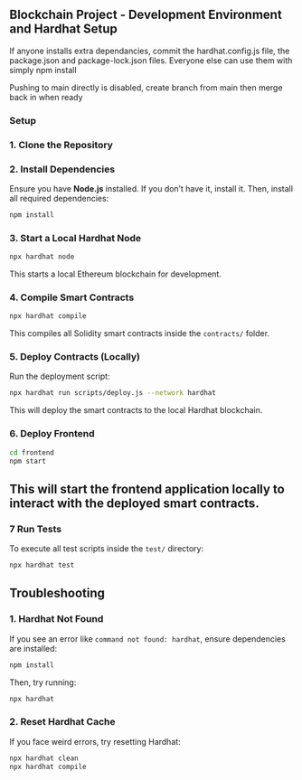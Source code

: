 
## Blockchain Project - Development Environment and Hardhat Setup

If anyone installs extra dependancies, commit the hardhat.config.js file, the package.json and package-lock.json files.
Everyone else can use them with simply npm install

Pushing to main directly is disabled, create branch from main then merge back in when ready 


### Setup 

### **1. Clone the Repository**


### **2. Install Dependencies**
Ensure you have **Node.js** installed. If you don’t have it, install it.
Then, install all required dependencies:
```sh
npm install
```

### **3. Start a Local Hardhat Node**
```sh
npx hardhat node
```
This starts a local Ethereum blockchain for development.

### **4. Compile Smart Contracts**
```sh
npx hardhat compile
```
This compiles all Solidity smart contracts inside the `contracts/` folder.

### **5. Deploy Contracts (Locally)**
Run the deployment script:
```sh
npx hardhat run scripts/deploy.js --network hardhat
```
This will deploy the smart contracts to the local Hardhat blockchain.

### **6. Deploy Frontend**

```sh
cd frontend
npm start
```
This will start the frontend application locally to interact with the deployed smart contracts.
---


### **7 Run Tests**
To execute all test scripts inside the `test/` directory:
```sh
npx hardhat test
```


## **Troubleshooting**

### **1. Hardhat Not Found**
If you see an error like `command not found: hardhat`, ensure dependencies are installed:
```sh
npm install
```
Then, try running:
```sh
npx hardhat
```

### **2. Reset Hardhat Cache**
If you face weird errors, try resetting Hardhat:
```sh
npx hardhat clean
npx hardhat compile
```
